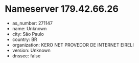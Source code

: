 # Nameserver 179.42.66.26

* as_number: 271147
* name: Unknown
* city: São Paulo
* country: BR
* organization: KERO NET PROVEDOR DE INTERNET EIRELI
* version: Unknown
* dnssec: false
